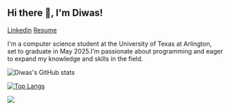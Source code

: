## Hi there 👋, I'm Diwas!

[Linkedin](https://www.linkedin.com/in/diwassapkota) [Resume]() <br />


 I'm a computer science student at the University of Texas at Arlington,</br>
 set to graduate in May 2025.I'm passionate about programming and eager </br>
 to expand my knowledge and skills in the field.</br>

![Diwas's GitHub stats](https://github-readme-stats.vercel.app/api?username=diwassapkota805&show_icons=true&theme=radical)

[![Top Langs](https://github-readme-stats.vercel.app/api/top-langs/?username=diwassapkota805&layout=compact)](https://github.com/diwassapkota805/github-readme-stats)

![](https://komarev.com/ghpvc/?username=diwassapkota805&color=green)
